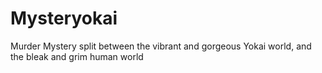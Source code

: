 # Mysteryokai
 Murder Mystery split between the vibrant and gorgeous Yokai world, and the bleak and grim human world
